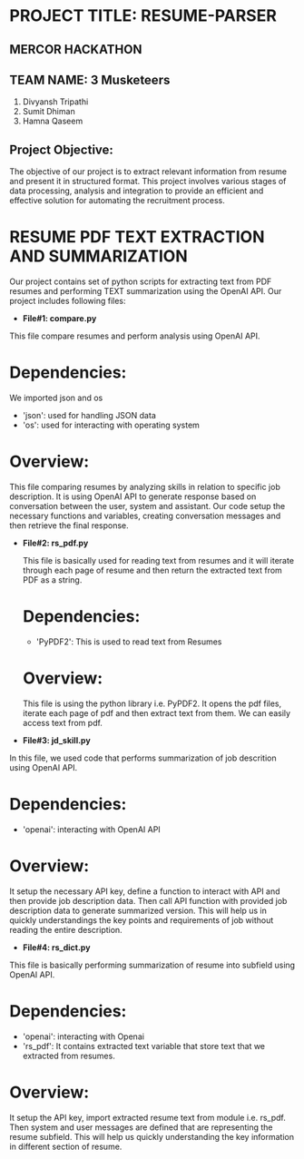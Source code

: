 # PROJECT TITLE: RESUME-PARSER

## MERCOR HACKATHON

## TEAM NAME: 3 Musketeers

1. Divyansh Tripathi
2. Sumit Dhiman
3. Hamna Qaseem

## Project Objective:

The objective of our project is to extract relevant information from resume and present it in structured format. This project involves various stages of data processing, analysis 
and integration to provide an efficient and effective solution for automating the recruitment process. 

# RESUME PDF TEXT EXTRACTION AND SUMMARIZATION

Our project contains set of python scripts for extracting text from PDF resumes and performing TEXT summarization using the OpenAI API. 
Our project includes following files:

- **File#1: compare.py**

This file compare resumes and perform analysis using OpenAI API.

# Dependencies: 

We imported json and os

- 'json': used for handling JSON data
- 'os': used for interacting with operating system

# Overview:

This file comparing resumes by analyzing skills in relation to specific job description. It is using OpenAI API to generate response based on conversation 
between the user, system and assistant. Our code setup the necessary functions and variables, creating conversation messages and then retrieve the final response.

- **File#2: rs_pdf.py**

  This file is basically used for reading text from resumes and it will iterate through each page of resume and then return the extracted text from PDF as a string.

  # Dependencies:

  - 'PyPDF2': This is used to read text from Resumes

  # Overview:

  This file is using the python library i.e. PyPDF2. It opens the pdf files, iterate each page of pdf and then extract text from them. We can easily access text from pdf.

- **File#3: jd_skill.py**

In this file, we used code that performs summarization of job descrition using OpenAI API.

# Dependencies:

- 'openai': interacting with OpenAI API

# Overview:

It setup the necessary API key, define a function to interact with API and then provide job description data. Then call API function with provided job description
data to generate summarized version. This will help us in quickly understandings the key points and requirements of job without reading the entire description.


- **File#4: rs_dict.py**

This file is basically performing summarization of resume into subfield using OpenAI API.

# Dependencies:

- 'openai': interacting with Openai
- 'rs_pdf': It contains extracted text variable that store text that we extracted from resumes.

# Overview:

It setup the API key, import extracted resume text from module i.e. rs_pdf. Then system and user messages are defined that are representing the resume subfield.
This will help us quickly understanding the key information in different section of resume.
  
    


  
